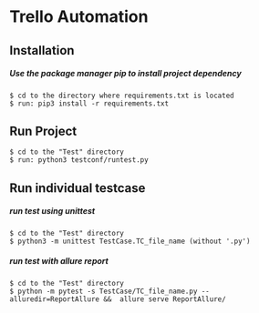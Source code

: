 # Trello Automation

## Installation
##### Use the package manager pip to install project dependency

    $ cd to the directory where requirements.txt is located
    $ run: pip3 install -r requirements.txt


## Run Project

    $ cd to the "Test" directory
    $ run: python3 testconf/runtest.py

## Run individual testcase

 ##### run test using unittest

    $ cd to the "Test" directory
    $ python3 -m unittest TestCase.TC_file_name (without '.py')
    
##### run test with allure report

    $ cd to the "Test" directory
    $ python -m pytest -s TestCase/TC_file_name.py --alluredir=ReportAllure &&  allure serve ReportAllure/
